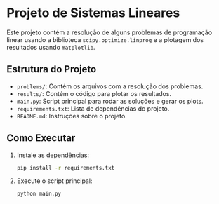 # Projeto de Sistemas Lineares

Este projeto contém a resolução de alguns problemas de programação linear usando a biblioteca `scipy.optimize.linprog` e a plotagem dos resultados usando `matplotlib`.

## Estrutura do Projeto

- `problems/`: Contém os arquivos com a resolução dos problemas.
- `results/`: Contém o código para plotar os resultados.
- `main.py`: Script principal para rodar as soluções e gerar os plots.
- `requirements.txt`: Lista de dependências do projeto.
- `README.md`: Instruções sobre o projeto.

## Como Executar

1. Instale as dependências:
    ```bash
    pip install -r requirements.txt
    ```

2. Execute o script principal:
    ```bash
    python main.py
    ```

